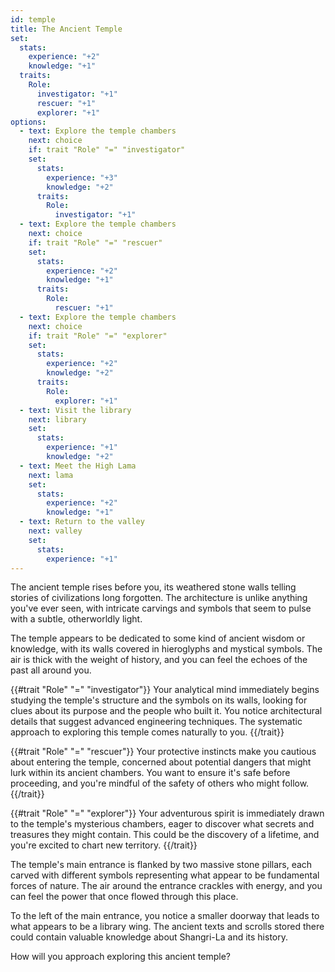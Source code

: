 ```yaml
---
id: temple
title: The Ancient Temple
set:
  stats:
    experience: "+2"
    knowledge: "+1"
  traits:
    Role:
      investigator: "+1"
      rescuer: "+1"
      explorer: "+1"
options:
  - text: Explore the temple chambers
    next: choice
    if: trait "Role" "=" "investigator"
    set:
      stats:
        experience: "+3"
        knowledge: "+2"
      traits:
        Role:
          investigator: "+1"
  - text: Explore the temple chambers
    next: choice
    if: trait "Role" "=" "rescuer"
    set:
      stats:
        experience: "+2"
        knowledge: "+1"
      traits:
        Role:
          rescuer: "+1"
  - text: Explore the temple chambers
    next: choice
    if: trait "Role" "=" "explorer"
    set:
      stats:
        experience: "+2"
        knowledge: "+2"
      traits:
        Role:
          explorer: "+1"
  - text: Visit the library
    next: library
    set:
      stats:
        experience: "+1"
        knowledge: "+2"
  - text: Meet the High Lama
    next: lama
    set:
      stats:
        experience: "+2"
        knowledge: "+1"
  - text: Return to the valley
    next: valley
    set:
      stats:
        experience: "+1"
---
```


The ancient temple rises before you, its weathered stone walls telling stories of civilizations long forgotten. The architecture is unlike anything you've ever seen, with intricate carvings and symbols that seem to pulse with a subtle, otherworldly light.

The temple appears to be dedicated to some kind of ancient wisdom or knowledge, with its walls covered in hieroglyphs and mystical symbols. The air is thick with the weight of history, and you can feel the echoes of the past all around you.

{{#trait "Role" "=" "investigator"}}
Your analytical mind immediately begins studying the temple's structure and the symbols on its walls, looking for clues about its purpose and the people who built it. You notice architectural details that suggest advanced engineering techniques. The systematic approach to exploring this temple comes naturally to you.
{{/trait}}

{{#trait "Role" "=" "rescuer"}}
Your protective instincts make you cautious about entering the temple, concerned about potential dangers that might lurk within its ancient chambers. You want to ensure it's safe before proceeding, and you're mindful of the safety of others who might follow.
{{/trait}}

{{#trait "Role" "=" "explorer"}}
Your adventurous spirit is immediately drawn to the temple's mysterious chambers, eager to discover what secrets and treasures they might contain. This could be the discovery of a lifetime, and you're excited to chart new territory.
{{/trait}}

The temple's main entrance is flanked by two massive stone pillars, each carved with different symbols representing what appear to be fundamental forces of nature. The air around the entrance crackles with energy, and you can feel the power that once flowed through this place.

To the left of the main entrance, you notice a smaller doorway that leads to what appears to be a library wing. The ancient texts and scrolls stored there could contain valuable knowledge about Shangri-La and its history.

How will you approach exploring this ancient temple? 